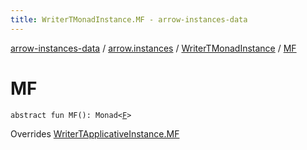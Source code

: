 ```yaml
---
title: WriterTMonadInstance.MF - arrow-instances-data
---
```


[arrow-instances-data](../../index.html) / [arrow.instances](../index.html) / [WriterTMonadInstance](index.html) / [MF](./-m-f.html)

# MF

`abstract fun MF(): Monad<`[`F`](index.html#F)`>`

Overrides [WriterTApplicativeInstance.MF](../-writer-t-applicative-instance/-m-f.html)

